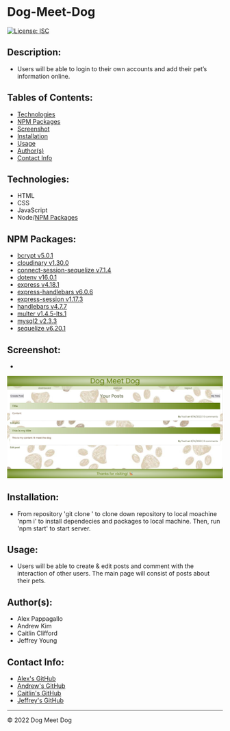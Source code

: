 # Dog-Meet-Dog

[![License: ISC](https://img.shields.io/badge/License-ISC-blue.svg)](https://opensource.org/licenses/ISC)

## Description:
* Users will be able to login to their own accounts and add their pet’s information online.

## Tables of Contents:
* [Technologies](#technologies)
* [NPM Packages](#npm-packages)
* [Screenshot](#screenshot)
* [Installation](#installation)
* [Usage](#usage)
* [Author(s)](#authors)
* [Contact Info](#contact-info)

## Technologies:
* HTML
* CSS
* JavaScript
* Node/[NPM Packages](#npm-packages)

## NPM Packages:
* [bcrypt v5.0.1](https://www.npmjs.com/package/bcrypt)
* [cloudinary v1.30.0](https://www.npmjs.com/package/cloudinary)
* [connect-session-sequelize v7.1.4](https://www.npmjs.com/package/connect-session-sequelize)
* [dotenv v16.0.1](https://www.npmjs.com/package/dotenv)
* [express v4.18.1](https://www.npmjs.com/package/express)
* [express-handlebars v6.0.6](https://www.npmjs.com/package/express-handlebars)
* [express-session v1.17.3](https://www.npmjs.com/package/express-session)
* [handlebars v4.7.7](https://www.npmjs.com/package/handlebars)
* [multer v1.4.5-lts.1](https://www.npmjs.com/package/multer)
* [mysql2 v2.3.3](https://www.npmjs.com/package/mysql2)
* [sequelize v6.20.1](https://www.npmjs.com/package/sequelize)

## Screenshot:
* 
![HomePage](/public/images/screenshot.jpg)

## Installation:
* From repository 'git clone <url>' to clone down repository to local moachine 'npm i' to install dependecies and packages to local machine. Then, run 'npm start' to start server.

## Usage:
* Users will be able to create & edit posts and comment with the interaction of other users. The main page will consist of posts about their pets.

## Author(s):
* Alex Pappagallo 
* Andrew Kim
* Caitlin Clifford
* Jeffrey Young

## Contact Info:
* [Alex's GitHub](https://github.com/AlexPap1)
* [Andrew's GitHub](https://github.com/AndrewKim123)
* [Caitlin's GitHub](https://github.com/cmc496)
* [Jeffrey's GitHub](https://github.com/jeffymiyoung)

---
© 2022 Dog Meet Dog